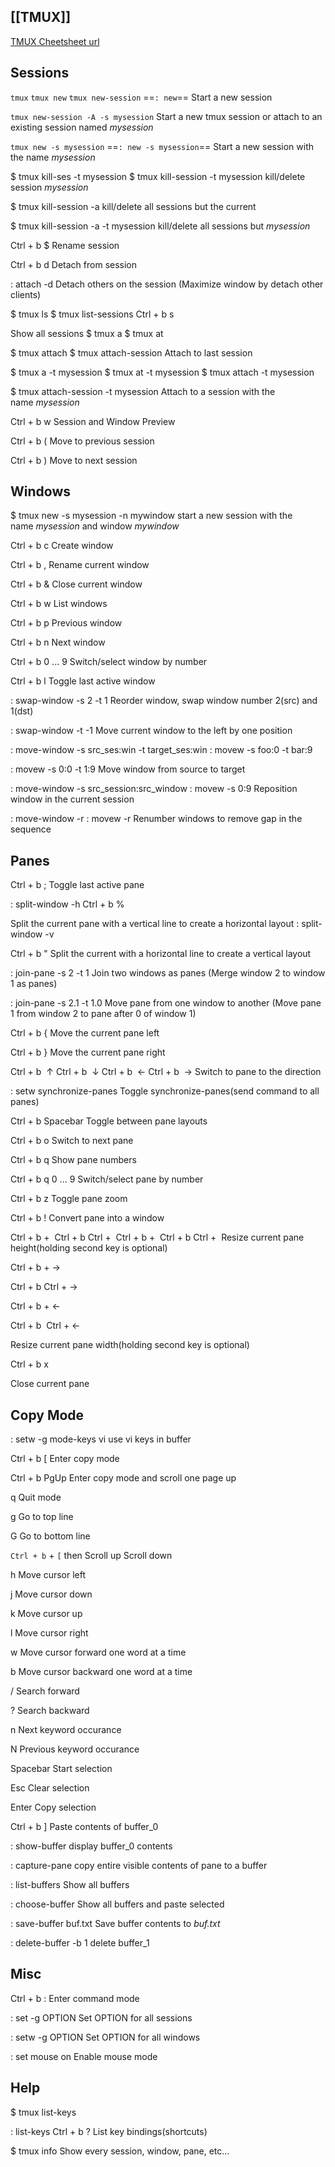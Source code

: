 
##  [[TMUX]]


[TMUX Cheetsheet url](https://tmuxcheatsheet.com/)

## Sessions

`tmux`
`tmux new`
`tmux new-session`
==`: new`==
Start a new session

`tmux new-session -A -s mysession`
Start a new tmux session or attach to an existing session named _mysession_

`tmux new -s mysession`
==`: new -s mysession`==
Start a new session with the name _mysession_

$ tmux kill-ses -t mysession
$ tmux kill-session -t mysession
kill/delete session _mysession_

$ tmux kill-session -a
kill/delete all sessions but the current

$ tmux kill-session -a -t mysession
kill/delete all sessions but _mysession_

Ctrl + b $
Rename session

Ctrl + b d
Detach from session

: attach -d
Detach others on the session (Maximize window by detach other clients)

$ tmux ls
$ tmux list-sessions
Ctrl + b s

Show all sessions
$ tmux a
$ tmux at

$ tmux attach
$ tmux attach-session
Attach to last session

$ tmux a -t mysession
$ tmux at -t mysession
$ tmux attach -t mysession

$ tmux attach-session -t mysession
Attach to a session with the name _mysession_

Ctrl + b w
Session and Window Preview

Ctrl + b (
Move to previous session

Ctrl + b )
Move to next session

## Windows

$ tmux new -s mysession -n mywindow
start a new session with the name _mysession_ and window _mywindow_

Ctrl + b c
Create window

Ctrl + b ,
Rename current window

Ctrl + b &
Close current window

Ctrl + b w
List windows

Ctrl + b p
Previous window

Ctrl + b n
Next window

Ctrl + b 0 ... 9
Switch/select window by number

Ctrl + b l
Toggle last active window

: swap-window -s 2 -t 1
Reorder window, swap window number 2(src) and 1(dst)

: swap-window -t -1
Move current window to the left by one position

: move-window -s src_ses:win -t target_ses:win
: movew -s foo:0 -t bar:9

: movew -s 0:0 -t 1:9
Move window from source to target

: move-window -s src_session:src_window
: movew -s 0:9
Reposition window in the current session

: move-window -r
: movew -r
Renumber windows to remove gap in the sequence

## Panes

Ctrl + b ;
Toggle last active pane

: split-window -h
Ctrl + b %

Split the current pane with a vertical line to create a horizontal layout
: split-window -v

Ctrl + b "
Split the current with a horizontal line to create a vertical layout

: join-pane -s 2 -t 1
Join two windows as panes (Merge window 2 to window 1 as panes)

: join-pane -s 2.1 -t 1.0
Move pane from one window to another (Move pane 1 from window 2 to pane after 0 of window 1)

Ctrl + b {
Move the current pane left

Ctrl + b }
Move the current pane right

Ctrl + b   ↑
Ctrl + b   ↓
Ctrl + b   ←
Ctrl + b   →
Switch to pane to the direction

: setw synchronize-panes
Toggle synchronize-panes(send command to all panes)

Ctrl + b Spacebar
Toggle between pane layouts

Ctrl + b o
Switch to next pane

Ctrl + b q
Show pane numbers

Ctrl + b q 0 ... 9
Switch/select pane by number

Ctrl + b z
Toggle pane zoom

Ctrl + b !
Convert pane into a window

Ctrl + b + 
Ctrl + b Ctrl + 
Ctrl + b + 
Ctrl + b Ctrl + 
Resize current pane height(holding second key is optional)

Ctrl + b + →

Ctrl + b       Ctrl + →

Ctrl + b + ←

Ctrl + b      Ctrl + ←

Resize current pane width(holding second key is optional)

Ctrl + b x

Close current pane

## Copy Mode

: setw -g mode-keys vi
use vi keys in buffer

Ctrl + b [
Enter copy mode

Ctrl + b PgUp
Enter copy mode and scroll one page up

q
Quit mode

g
Go to top line

G
Go to bottom line

`Ctrl + b`  +  `[`
then
Scroll up
Scroll down

h 
Move cursor left

j
Move cursor down

k
Move cursor up

l
Move cursor right

w
Move cursor forward one word at a time

b
Move cursor backward one word at a time

/
Search forward

?
Search backward

n
Next keyword occurance

N
Previous keyword occurance

Spacebar
Start selection

Esc
Clear selection

Enter
Copy selection

Ctrl + b ]
Paste contents of buffer_0

: show-buffer
display buffer_0 contents

: capture-pane
copy entire visible contents of pane to a buffer

: list-buffers
Show all buffers

: choose-buffer
Show all buffers and paste selected

: save-buffer buf.txt
Save buffer contents to _buf.txt_

: delete-buffer -b 1
delete buffer_1

## Misc

Ctrl + b :
Enter command mode

: set -g OPTION
Set OPTION for all sessions

: setw -g OPTION
Set OPTION for all windows

: set mouse on
Enable mouse mode

## Help

$ tmux list-keys

: list-keys
Ctrl + b ?
List key bindings(shortcuts)

$ tmux info
Show every session, window, pane, etc...